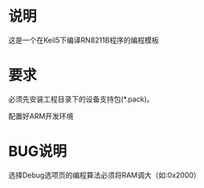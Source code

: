 # 说明
这是一个在Keil5下编译RN8211B程序的编程模板

# 要求

必须先安装工程目录下的设备支持包(*.pack)。

配置好ARM开发环境

# BUG说明

选择Debug选项页的编程算法必须将RAM调大（如:0x2000）